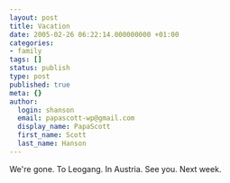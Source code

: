 ```yaml
---
layout: post
title: Vacation
date: 2005-02-26 06:22:14.000000000 +01:00
categories:
- family
tags: []
status: publish
type: post
published: true
meta: {}
author:
  login: shanson
  email: papascott-wp@gmail.com
  display_name: PapaScott
  first_name: Scott
  last_name: Hanson
---
```

<p>We're gone. To Leogang. In Austria. See you. Next week.</p>

